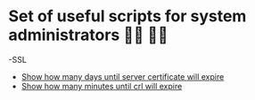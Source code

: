 # Set of useful scripts for system administrators 👨‍💻 👩‍💻

-SSL
  - [Show how many days until server certificate will expire](https://github.com/teymurgahramanov/Useful-scripts-for-sysadmins/blob/master/openssl_server_crt_days_until_expire)
  - [Show how many minutes until crl will expire](https://github.com/teymurgahramanov/Useful-scripts-for-sysadmins/blob/master/openssl_crl_minutes_until_expire)
